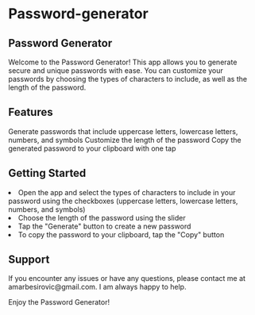 # Password-generator

<h2>Password Generator</h2>
Welcome to the Password Generator! This app allows you to generate secure and unique passwords with ease. You can customize your passwords by choosing the types of characters to include, as well as the length of the password.

<h2>Features</h2>
Generate passwords that include uppercase letters, lowercase letters, numbers, and symbols
Customize the length of the password
Copy the generated password to your clipboard with one tap

<h2>Getting Started</h2>

<li>Open the app and select the types of characters to include in your password using the checkboxes (uppercase letters, lowercase letters, numbers, and symbols)</li>
<li>Choose the length of the password using the slider</li>
<li>Tap the "Generate" button to create a new password</li>
<li>To copy the password to your clipboard, tap the "Copy" button</li>

<h2>Support</h2>
If you encounter any issues or have any questions, please contact me at amarbesirovic@gmail.com. I am always happy to help.

Enjoy the Password Generator!
